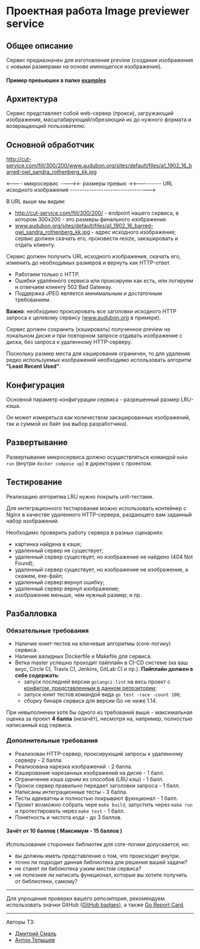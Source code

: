 # Проектная работа Image previewer service

## Общее описание
Сервис предназначен для изготовления preview (создания изображения
с новыми размерами на основе имеющегося изображения).
#### Пример превьюшек в папке [examples](./examples/image-previewer)

## Архитектура
Сервис представляет собой web-сервер (прокси), загружающий изображения,
масштабирующий/обрезающий их до нужного формата и возвращающий пользователю.

## Основной обработчик
http://cut-service.com/fill/300/200/www.audubon.org/sites/default/files/a1_1902_16_barred-owl_sandra_rothenberg_kk.jpg

<---- микросервис ----><- размеры превью -><--------- URL исходного изображения --------------------------------->

В URL выше мы видим:
- http://cut-service.com/fill/300/200/ - endpoint нашего сервиса,
в котором 300x200 - это размеры финального изображения.
- www.audubon.org/sites/default/files/a1_1902_16_barred-owl_sandra_rothenberg_kk.jpg - 
адрес исходного изображения; сервис должен скачать его, произвести resize, закэшировать и отдать клиенту.

Сервис должен получить URL исходного изображения, скачать его, изменить до необходимых размеров и вернуть как HTTP-ответ.

- Работаем только с HTTP.
- Ошибки удалённого сервиса или проксируем как есть, или логируем и отвечаем клиенту 502 Bad Gateway.
- Поддержка JPEG является минимальным и достаточным требованием.

**Важно**: необходимо проксировать все заголовки исходного HTTP запроса к целевому сервису (www.audubon.org в примере).

Сервис должен сохранить (кэшировать) полученное preview на локальном диске и при повторном запросе
отдавать изображение с диска, без запроса к удаленному HTTP-серверу.

Поскольку размер места для кэширования ограничен, то для удаления редко используемых изображений
необходимо использовать алгоритм **"Least Recent Used"**.

## Конфигурация
Основной параметр конфигурации сервиса - разрешенный размер LRU-кэша.

Он может измеряться как количеством закэшированных изображений, так и суммой их байт (на выбор разработчика).

## Развертывание
Развертывание микросервиса должно осуществляться командой `make run` (внутри `docker compose up`)
в директории с проектом.

## Тестирование
Реализацию алгоритма LRU нужно покрыть unit-тестами.

Для интеграционного тестирования можно использовать контейнер с Nginx в качестве удаленного HTTP-сервера,
раздающего вам заданный набор изображений.

Необходимо проверить работу сервера в разных сценариях:
* картинка найдена в кэше;
* удаленный сервер не существует;
* удаленный сервер существует, но изображение не найдено (404 Not Found);
* удаленный сервер существует, но изображение не изображение, а скажем, exe-файл;
* удаленный сервер вернул ошибку;
* удаленный сервер вернул изображение;
* изображение меньше, чем нужный размер;
и пр.

## Разбалловка
### Обязательные требования
* Наличие юнит-тестов на ключевые алгоритмы (core-логику) сервиса.
* Наличие валидных Dockerfile и Makefile для сервиса.
* Ветка master успешно проходит пайплайн в CI-CD системе 
(на ваш вкус, Circle CI, Travis CI, Jenkins, GitLab CI и пр.).
**Пайплайн должен в себе содержать**:
    - запуск последней версии `golangci-lint` на весь проект с
    [конфигом, представленным в данном репозитории](./.golangci.yml);
    - запуск юнит тестов командой вида `go test -race -count 100`;
    - сборку бинаря сервиса для версии Go не ниже 1.14. 

При невыполнении хотя бы одного из требований выше - максимальная оценка за проект **4 балла**
(незачёт), несмотря на, например, полностью написанный код сервиса.

### Дополнительные требования
* Реализован HTTP-сервер, проксирующий запросы к удаленному серверу - 2 балла.
* Реализована нарезка изображений - 2 балла.
* Кэширование нарезанных изображений на диске - 1 балл.
* Ограничение кэша одним из способов (LRU кэш) - 1 балл.
* Прокси сервер правильно передает заголовки запроса - 1 балл.
* Написаны интеграционные тесты - 3 балла.
* Тесты адекватны и полностью покрывают фукнционал - 1 балл.
* Проект возможно собрать чере `make build`, запустить через `make run`
  и протестировать через `make test` - 1 балл.
* Понятность и чистота кода - до 3 баллов.

#### Зачёт от 10 баллов ( Максимум - **15 баллов** )

Использование сторонних библиотек для core-логики допускается, но:
- вы должны иметь представление о том, что происходит внутри.
- точно ли подходит данная библиотека для решения вашей задачи?
- не станет ли библиотека узким местом сервиса?
- не полезнее ли написать функционал, которые вы хотите получить от библиотеки, самому?

---

Для упрощения проверки вашего репозитория, рекомендуем использовать значки GitHub
([GitHub badges](https://github.com/dwyl/repo-badges)), а также 
[Go Report Card](https://goreportcard.com/).

---
Авторы ТЗ:
- [Дмитрий Смаль](https://github.com/mialinx)
- [Антон Телышев](https://github.com/Antonboom)


